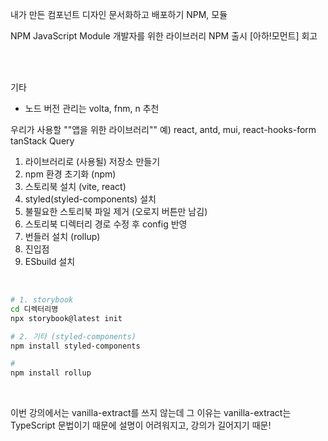 내가 만든 컴포넌트 디자인 문서화하고 배포하기
NPM, 모듈

NPM
JavaScript Module
개발자를 위한 라이브러리
NPM 출시
[아하!모먼트] 회고

<br>
<br>

기타
- 노드 버전 관리는 volta, fnm, n 추천

우리가 사용할 ""앱을 위한 라이브러리""
예) react, antd, mui, react-hooks-form tanStack Query

1. 라이브러리로 (사용될) 저장소 만들기
2. npm 환경 초기화 (npm)
3. 스토리북 설치 (vite, react)
4. styled(styled-components) 설치
5. 불필요한 스토리북 파일 제거 (오로지 버튼만 남김)
6. 스토리북 디렉터리 경로 수정 후 config 반영
7. 번들러 설치 (rollup)
8. 진입점
9. ESbuild 설치

<br>

```bash
# 1. storybook 
cd 디렉터리명
npx storybook@latest init

# 2. 기타 (styled-components)
npm install styled-components

# 
npm install rollup
```

<br>

이번 강의에서는 vanilla-extract를 쓰지 않는데 
그 이유는 vanilla-extract는 TypeScript 문법이기 때문에 설명이 어려워지고, 강의가 길어지기 때문!
<br>
<br>
<br>
<br>
<br>
<br>